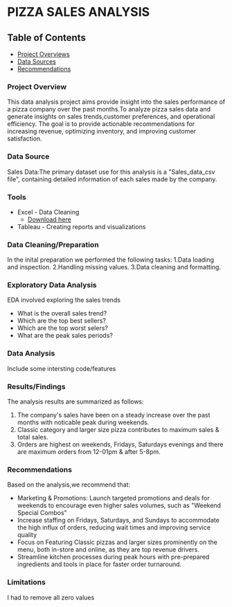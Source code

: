 # PIZZA SALES ANALYSIS

## Table of Contents

 - [Project Overviews](#project-overviews)
 - [Data Sources](#data-sources)
 - [Recommendations](#recommendation)

### Project Overview

This data analysis project aims provide insight into the sales performance of a pizza company over the past months.To analyze pizza sales data and generate insights on sales trends,customer preferences, and operational efficiency. The goal is to provide actionable recommendations for increasing revenue, optimizing inventory, and improving customer satisfaction.

### Data Source

Sales Data:The primary dataset use for this analysis is a "Sales_data_csv file", containing detailed information of each sales made by the company.

### Tools

- Excel - Data Cleaning
  - [Download here](hptts.//microsoft.com)
- Tableau - Creating reports and visualizations

###  Data Cleaning/Preparation 

In the inital preparation we performed the following tasks:
1.Data loading and inspection.
2.Handling missing values.
3.Data cleaning and formatting.

### Exploratory Data Analysis

EDA involved exploring the sales trends

- What is the overall sales trend?
- Which are the top best sellers? 
- Which are the top worst selers?
- What are the peak sales periods?

### Data Analysis

Include some intersting code/features


### Results/Findings

The analysis results are summarized as follows:
1. The company's sales have been on a steady increase over the past months with noticable peak during weekends.
2. Classic category and larger size pizza contributes to maximum sales & total sales.
3. Orders are highest on weekends, Fridays, Saturdays evenings and there are maximum orders from 12-01pm & after 5-8pm.

### Recommendations

Based on the analysis,we recommend that:
- Marketing & Promotions: Launch targeted promotions and deals for weekends to encourage even higher sales volumes, such as "Weekend Special Combos"
-  Increase staffing on Fridays, Saturdays, and Sundays to accommodate the high influx of orders, reducing wait times and improving service quality
-  Focus on Featuring Classic pizzas and larger sizes prominently on the menu, both in-store and online, as they are top revenue drivers.
-  Streamline kitchen processes during peak hours with pre-prepared ingredients and tools in place for faster order turnaround.

### Limitations

I had to remove all zero values
